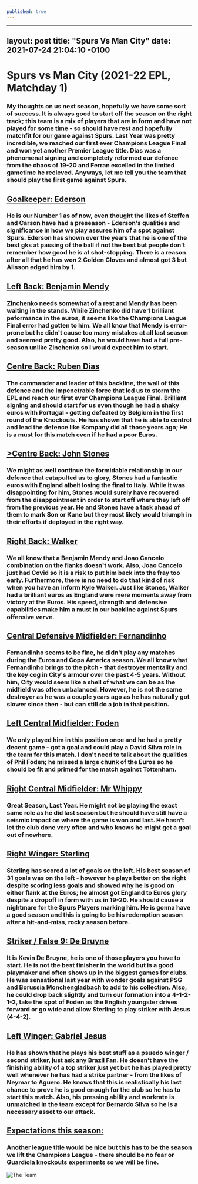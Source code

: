 ```yaml
---
published: true
---
```

---
layout: post
title:  "Spurs Vs Man City"
date:   2021-07-24 21:04:10 -0100
---
# Spurs vs Man City (2021-22 EPL, Matchday 1)

### My thoughts on us next season, hopefully we have some sort of success. It is always good to start off the season on the right track; this team is a mix of players that are in form and have not played for some time - so should have rest and hopefully matchfit for our game against Spurs. Last Year was pretty incredible, we reached our first ever Champions League Final and won yet another Premier League title. Dias was a phenomenal signing and completely reformed our defence from the chaos of 19-20 and Ferran excelled in the limited gametime he recieved. Anyways, let me tell you the team that should play the first game against Spurs. 

## <u>Goalkeeper: Ederson</u>

### He is our Number 1 as of now, even thought the likes of Steffen and Carson have had a preseason - Ederson's qualities and significance in how we play assures him of a spot against Spurs. Ederson has shown over the years that he is one of the best gks at passing of the ball if not the best but people don't remember how good he is at shot-stopping. There is a reason after all that he has won 2 Golden Gloves and almost got 3 but Alisson edged him by 1.

## <u>Left Back: Benjamin Mendy</u>

### Zinchenko needs somewhat of a rest and Mendy has been waiting in the stands. While Zinchenko did have 1 brilliant peformance in the euros, it seems like the Champions League Final error had gotten to him. We all know that Mendy is error-prone but he didn't cause too many mistakes at all last season and seemed pretty good. Also, he would have had a full pre-season unlike Zinchenko so I would expect him to start.

## <u>Centre Back: Ruben Dias</u>

### The commander and leader of this backline, the wall of this defence and the impenetrable force that led us to storm the EPL and reach our first ever Champions League Final. Brilliant signing and should start for us even though he had a shaky euros with Portugal - getting defeated by Belgium in the first round of the Knockouts. He has shown that he is able to control and lead the defence like Kompany did all those years ago; He is a must for this match even if he had a poor Euros.

## <u>>Centre Back: John Stones</u>

### We might as well continue the formidable relationship in our defence that catapulted us to glory, Stones had a fantastic euros with England albeit losing the final to Italy. While it was disappointing for him, Stones would surely have recovered from the disappointment in order to start off where they left off from the previous year. He and Stones have a task ahead of them to mark Son or Kane but they most likely would triumph in their efforts if deployed in the right way.

## <u>Right Back: Walker</u>

### We all know that a Benjamin Mendy and Joao Cancelo combination on the flanks doesn't work. Also, Joao Cancelo just had Covid so it is a risk to put him back into the fray too early. Furthermore, there is no need to do that kind of risk when you have an inform Kyle Walker. Just like Stones, Walker had a brilliant euros as England were mere moments away from victory at the Euros. His speed, strength and defensive capabilities make him a must in our backline against Spurs offensive verve.

## <u>Central Defensive Midfielder: Fernandinho</u>

### Fernandinho seems to be fine, he didn't play any matches during the Euros and Copa America season. We all know what Fernandinho brings to the pitch - that destroyer mentality and the key cog in City's armour over the past 4-5 years. Without him, City would seem like a shell of what we can be as the midfield was often unbalanced. However, he is not the same destroyer as he was a couple years ago as he has naturally got slower since then - but can still do a job in that position.

## <u>Left Central Midfielder: Foden</u>

### We only played him in this position once and he had a pretty decent game - got a goal and could play a David Silva role in the team for this match. I don't need to talk about the qualities of Phil Foden; he missed a large chunk of the Euros so he should be fit and primed for the match against Tottenham.

## <u>Right Central Midfielder: Mr Whippy</u>

### Great Season, Last Year. He might not be playing the exact same role as he did last season but he should have still have a seismic impact on where the game is won and last. He hasn't let the club done very often and who knows he might get a goal out of nowhere.

## <u>Right Winger: Sterling</u>

### Sterling has scored a lot of goals on the left. His best season of 31 goals was on the left - however he plays better on the right despite scoring less goals and showed why he is good on either flank at the Euros; he almost got England to Euros glory despite a dropoff in form with us in 19-20. He should cause a nightmare for the Spurs Players marking him. He is gonna have a good season and this is going to be his redemption season after a hit-and-miss, rocky season before.

## <u>Striker / False 9: De Bruyne</u>

### It is Kevin De Bruyne, he is one of those players you have to start. He is not the best finisher in the world but is a good playmaker and often shows up in the biggest games for clubs. He was sensational last year with wonder goals against PSG and Borussia Monchengladbach to add to his collection. Also, he could drop back slightly and turn our formation into a 4-1-2-1-2, take the spot of Foden as the English youngster drives forward or go wide and allow Sterling to play striker with Jesus (4-4-2).

## <u>Left Winger: Gabriel Jesus</u>

### He has shown that he plays his best stuff as a psuedo winger / second striker, just ask any Brazil Fan. He doesn't have the finishing ability of a top striker just yet but he has played pretty well whenever he has had a strike partner - from the likes of Neymar to Aguero. He knows that this is realistically his last chance to prove he is good enough for the club so he has to start this match. Also, his pressing ability and workrate is unmatched in the team except for Bernardo Silva so he is a necessary asset to our attack.

## <u>Expectations this season:</u>

### Another league title would be nice but this has to be the season we lift the Champions League - there should be no fear or Guardiola knockouts experiments so we will be fine.

![The Team](https://media.discordapp.net/attachments/828576274544459807/868582114327674940/LINEUP111627156535228.png?width=721&height=406)
